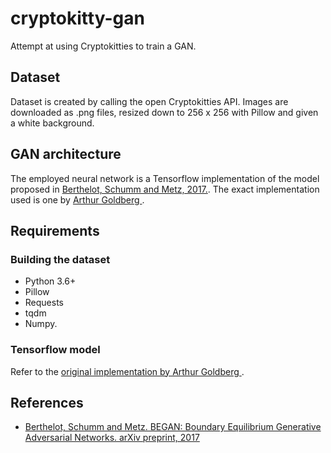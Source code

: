 # cryptokitty-gan
Attempt at using Cryptokitties to train a GAN.

## Dataset

Dataset is created by calling the open Cryptokitties API. Images are downloaded as .png files, resized down to 256 x 256 with Pillow and given a white background.

## GAN architecture

The employed neural network is a Tensorflow implementation of the model proposed in [Berthelot, Schumm and Metz, 2017.](#references). The exact implementation used is one by [Arthur Goldberg ](https://github.com/artcg/BEGAN).

## Requirements

### Building the dataset
* Python 3.6+
* Pillow
* Requests
* tqdm
* Numpy.

### Tensorflow model
Refer to the [original implementation by Arthur Goldberg ](https://github.com/artcg/BEGAN).

## References

* [Berthelot, Schumm and Metz. BEGAN: Boundary Equilibrium Generative Adversarial Networks. arXiv preprint, 2017](https://arxiv.org/abs/1703.10717)
